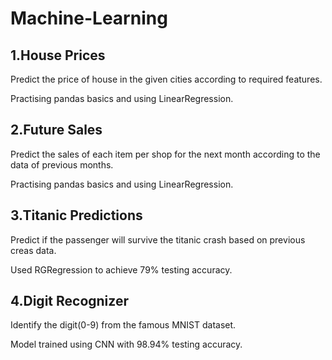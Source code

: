 # Machine-Learning

## 1.House Prices

Predict the price of house in the given cities according to required features.

Practising pandas basics and using LinearRegression.

## 2.Future Sales

Predict the sales of each item per shop for the next month according to the data of previous months.

Practising pandas basics and using LinearRegression.

## 3.Titanic Predictions

Predict if the passenger will survive the titanic crash based on previous creas data.

Used RGRegression to achieve 79% testing accuracy.

## 4.Digit Recognizer

Identify the digit(0-9) from the famous MNIST dataset.

Model trained using CNN with 98.94% testing accuracy.
